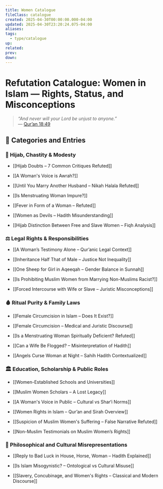 ```yaml
---
title: Women Catalogue
fileClass: catalogue
created: 2025-04-30T00:00:00.000-04:00
updated: 2025-04-30T23:20:24.075-04:00
aliases: 
tags: 
  - type/catalogue 
up: 
related: 
prev: 
down: 
---
```


# Refutation Catalogue: Women in Islam — Rights, Status, and Misconceptions

> _“And never will your Lord be unjust to anyone.”_  
> — [Qur’an 18:49](https://quran.com/18/49)

## 📂 Categories and Entries

### 🧕 Hijab, Chastity & Modesty

- [[Hijab Doubts – 7 Common Critiques Refuted]]
    
- [[A Woman's Voice is Awrah?]]
    
- [[Until You Marry Another Husband – Nikah Halala Refuted]]
    
- [[Is Menstruating Woman Impure?]]
    
- [[Fever in Form of a Woman – Refuted]]
    
- [[Women as Devils – Hadith Misunderstanding]]
    
- [[Hijab Distinction Between Free and Slave Women – Fiqh Analysis]]

### ⚖️ Legal Rights & Responsibilities

- [[A Woman’s Testimony Alone – Qur’anic Legal Context]]
    
- [[Inheritance Half That of Male – Justice Not Inequality]]
    
- [[One Sheep for Girl in Aqeeqah – Gender Balance in Sunnah]]
    
- [[Is Prohibiting Muslim Women from Marrying Non-Muslims Racist?]]
    
- [[Forced Intercourse with Wife or Slave – Juristic Misconceptions]]

### 🩸 Ritual Purity & Family Laws

- [[Female Circumcision in Islam – Does It Exist?]]
    
- [[Female Circumcision – Medical and Juristic Discourse]]
    
- [[Is a Menstruating Woman Spiritually Deficient? Refuted]]
    
- [[Can a Wife Be Flogged? – Misinterpretation of Hadith]]
    
- [[Angels Curse Woman at Night – Sahih Hadith Contextualized]]

### 🏛 Education, Scholarship & Public Roles

- [[Women-Established Schools and Universities]]
    
- [[Muslim Women Scholars – A Lost Legacy]]
    
- [[A Woman's Voice in Public – Cultural vs Shar‘i Norms]]
    
- [[Women Rights in Islam – Qur’an and Sirah Overview]]
    
- [[Suspicion of Muslim Women's Suffering – False Narrative Refuted]]
    
- [[Non-Muslim Testimonials on Muslim Women’s Rights]]

### 🧠 Philosophical and Cultural Misrepresentations

- [[Reply to Bad Luck in House, Horse, Woman – Hadith Explained]]
    
- [[Is Islam Misogynistic? – Ontological vs Cultural Misuse]]
    
- [[Slavery, Concubinage, and Women's Rights – Classical and Modern Discourse]]
